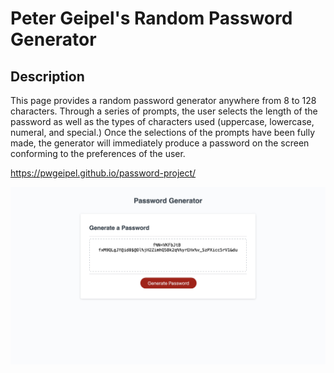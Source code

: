 # Peter Geipel's Random Password Generator

## Description

This page provides a random password generator anywhere from 8 to 128 characters.  Through a series of prompts, the user selects the length of the password as well as the types of characters used (uppercase, lowercase, numeral, and special.)  Once the selections of the prompts have been fully made, the generator will immediately produce a password on the screen conforming to the preferences of the user.

https://pwgeipel.github.io/password-project/

![screenshot of Peter Geipel's Password Generator](assets/screenshot.jpg)
